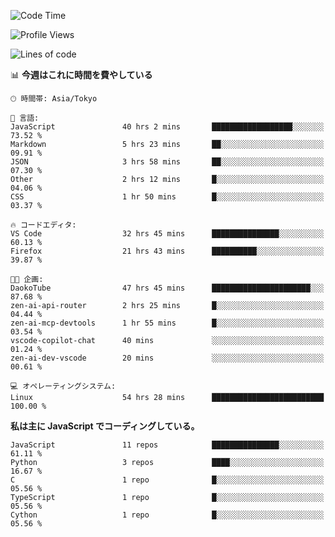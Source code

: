 <!--START_SECTION:waka-->
![Code Time](http://img.shields.io/badge/Code%20Time-353%20hrs%2019%20mins-blue)

![Profile Views](http://img.shields.io/badge/%E3%83%97%E3%83%AD%E3%83%95%E3%82%A3%E3%83%BC%E3%83%AB%E3%83%93%E3%83%A5%E3%83%BC-2-blue)

![Lines of code](https://img.shields.io/badge/%E3%80%8CHello%20World%E3%80%8D%E3%81%8B%E3%82%89%E3%80%81%E7%A7%81%E3%81%AF%E3%81%93%E3%81%86%E6%9B%B8%E3%81%84%E3%81%9F-892.5%20thousand%20%E3%82%B3%E3%83%BC%E3%83%89%E8%A1%8C-blue)

📊 **今週はこれに時間を費やしている** 

```text
🕑︎ 時間帯: Asia/Tokyo

💬 言語: 
JavaScript               40 hrs 2 mins       ██████████████████░░░░░░░   73.52 % 
Markdown                 5 hrs 23 mins       ██░░░░░░░░░░░░░░░░░░░░░░░   09.91 % 
JSON                     3 hrs 58 mins       ██░░░░░░░░░░░░░░░░░░░░░░░   07.30 % 
Other                    2 hrs 12 mins       █░░░░░░░░░░░░░░░░░░░░░░░░   04.06 % 
CSS                      1 hr 50 mins        █░░░░░░░░░░░░░░░░░░░░░░░░   03.37 % 

🔥 コードエディタ: 
VS Code                  32 hrs 45 mins      ███████████████░░░░░░░░░░   60.13 % 
Firefox                  21 hrs 43 mins      ██████████░░░░░░░░░░░░░░░   39.87 % 

🐱‍💻 企画: 
DaokoTube                47 hrs 45 mins      ██████████████████████░░░   87.68 % 
zen-ai-api-router        2 hrs 25 mins       █░░░░░░░░░░░░░░░░░░░░░░░░   04.44 % 
zen-ai-mcp-devtools      1 hr 55 mins        █░░░░░░░░░░░░░░░░░░░░░░░░   03.54 % 
vscode-copilot-chat      40 mins             ░░░░░░░░░░░░░░░░░░░░░░░░░   01.24 % 
zen-ai-dev-vscode        20 mins             ░░░░░░░░░░░░░░░░░░░░░░░░░   00.61 % 

💻 オペレーティングシステム: 
Linux                    54 hrs 28 mins      █████████████████████████   100.00 % 
```

**私は主に JavaScript でコーディングしている。** 

```text
JavaScript               11 repos            ███████████████░░░░░░░░░░   61.11 % 
Python                   3 repos             ████░░░░░░░░░░░░░░░░░░░░░   16.67 % 
C                        1 repo              █░░░░░░░░░░░░░░░░░░░░░░░░   05.56 % 
TypeScript               1 repo              █░░░░░░░░░░░░░░░░░░░░░░░░   05.56 % 
Cython                   1 repo              █░░░░░░░░░░░░░░░░░░░░░░░░   05.56 % 
```




<!--END_SECTION:waka-->
